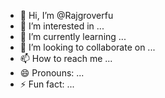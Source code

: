 - 👋 Hi, I’m @Rajgroverfu
- 👀 I’m interested in ...
- 🌱 I’m currently learning ...
- 💞️ I’m looking to collaborate on ...
- 📫 How to reach me ...
- 😄 Pronouns: ...
- ⚡ Fun fact: ...

<!---
Rajgroverfu/Rajgroverfu is a ✨ special ✨ repository because its `README.md` (this file) appears on your GitHub profile.
You can click the Preview link to take a look at your changes.
--->
